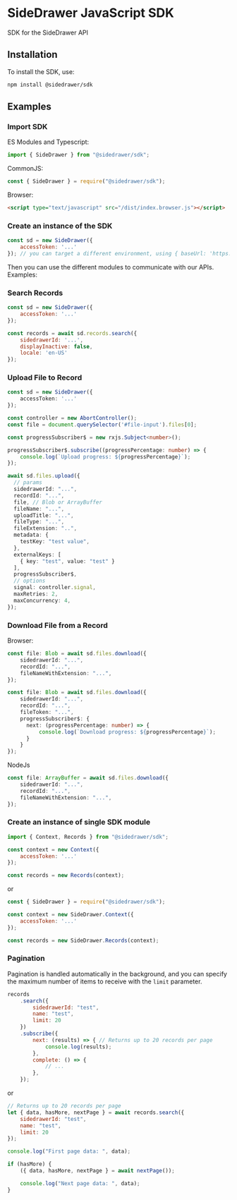 # SideDrawer JavaScript SDK

SDK for the SideDrawer API

## Installation

To install the SDK, use:

```bash
npm install @sidedrawer/sdk
```

## Examples

### Import SDK

ES Modules and Typescript:

```javascript
import { SideDrawer } from "@sidedrawer/sdk";
```

CommonJS:

```javascript
const { SideDrawer } = require("@sidedrawer/sdk");
```

Browser:

```html
<script type="text/javascript" src="/dist/index.browser.js"></script>
```


### Create an instance of the SDK

```javascript
const sd = new SideDrawer({
    accessToken: '...'
}); // you can target a different environment, using { baseUrl: 'https://...' }
```

Then you can use the different modules to communicate with our APIs. Examples:


### Search Records

```javascript
const sd = new SideDrawer({
    accessToken: '...'
});

const records = await sd.records.search({
    sidedrawerId: '...',
    displayInactive: false,
    locale: 'en-US'
});
```

### Upload File to Record

```typescript
const sd = new SideDrawer({
    accessToken: '...'
});

const controller = new AbortController();
const file = document.querySelector('#file-input').files[0];

const progressSubscriber$ = new rxjs.Subject<number>();

progressSubscriber$.subscribe((progressPercentage: number) => {
    console.log(`Upload progress: ${progressPercentage}`);
});

await sd.files.upload({
  // params
  sidedrawerId: "...",
  recordId: "...",
  file, // Blob or ArrayBuffer
  fileName: "...",
  uploadTitle: "...",
  fileType: "...",
  fileExtension: "..",
  metadata: {
    testKey: "test value",
  },
  externalKeys: [
    { key: "test", value: "test" }
  ],
  progressSubscriber$,
  // options
  signal: controller.signal,
  maxRetries: 2,
  maxConcurrency: 4,
});
```

### Download File from a Record

Browser:

```typescript
const file: Blob = await sd.files.download({
    sidedrawerId: "...",
    recordId: "...",
    fileNameWithExtension: "...",
});

const file: Blob = await sd.files.download({
    sidedrawerId: "...",
    recordId: "...",
    fileToken: "...",
    progressSubscriber$: {
      next: (progressPercentage: number) => {
          console.log(`Download progress: ${progressPercentage}`);
      }
    }
});
```

NodeJs

```typescript
const file: ArrayBuffer = await sd.files.download({
    sidedrawerId: "...",
    recordId: "...",
    fileNameWithExtension: "...",
});
```

### Create an instance of single SDK module

```javascript
import { Context, Records } from "@sidedrawer/sdk";

const context = new Context({
    accessToken: '...'
});

const records = new Records(context);
```

or

```javascript
const { SideDrawer } = require("@sidedrawer/sdk");

const context = new SideDrawer.Context({
    accessToken: '...'
});

const records = new SideDrawer.Records(context);
```

### Pagination

Pagination is handled automatically in the background, and you can specify the maximum number of items to receive with the `limit` parameter.

```javascript
records
    .search({
        sidedrawerId: "test",
        name: "test",
        limit: 20
    })
    .subscribe({
        next: (results) => { // Returns up to 20 records per page
            console.log(results);
        },
        complete: () => {
            // ...
        },
    });
```

or

```javascript
// Returns up to 20 records per page
let { data, hasMore, nextPage } = await records.search({
    sidedrawerId: "test",
    name: "test",
    limit: 20
});

console.log("First page data: ", data);

if (hasMore) {
    ({ data, hasMore, nextPage } = await nextPage());

    console.log("Next page data: ", data);
}
```